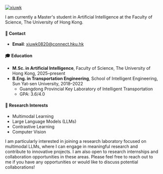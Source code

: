 
[![xiuwk](https://img.shields.io/badge/xiuwk-github-blue?logo=github)](https://github.com/xiuwk)

I am currently a Master's student in Artificial Intelligence at the Faculty of Science, The University of Hong Kong. 

#### 📧 Contact

- **Email**: xiuwk0820@connect.hku.hk

#### 🎓 Education

- **M.Sc. in Artificial Intelligence**, Faculty of Science, The University of Hong Kong, 2025–present  
- **B.Eng. in Transportation Engineering**, School of Intelligent Engineering, Sun Yat-sen University, 2018–2022  
  - Guangdong Provincial Key Laboratory of Intelligent Transportation  
  - GPA: 3.6/4.0

#### 🔬 Research Interests

- Multimodal Learning
- Large Language Models (LLMs)
- Contrastive Learning
- Computer Vision

I am particularly interested in joining a research laboratory focused on multimodal LLMs, where I can engage in meaningful research and contribute to innovative projects. I am also open to research internships and collaboration opportunities in these areas. Please feel free to reach out to me if you have any opportunities or would like to discuss potential collaborations!